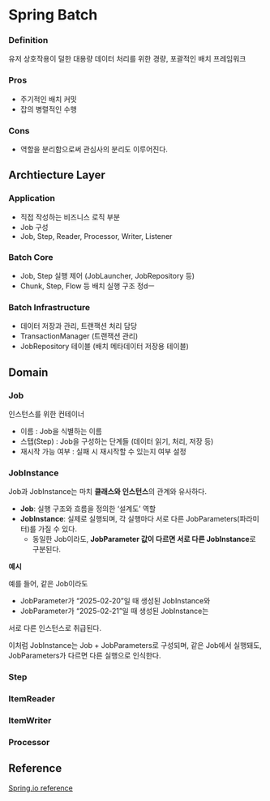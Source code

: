 # Spring Batch

### Definition

유저 상호작용이 덜한 대용량 데이터 처리를 위한 경량, 포괄적인 배치 프레임워크

### Pros

- 주기적인 배치 커밋
- 잡의 병렬적인 수행

### Cons

- 역할을 분리함으로써 관심사의 분리도 이루어진다.



## Archtiecture Layer

### Application

- 직접 작성하는 비즈니스 로직 부분
- Job 구성
- Job, Step, Reader, Processor, Writer, Listener

### Batch Core

- Job, Step 실행 제어 (JobLauncher, JobRepository 등)
- Chunk, Step, Flow 등 배치 실행 구조 정dㅡ

### Batch Infrastructure

- 데이터 저장과 관리, 트랜잭션 처리 담당 
- TransactionManager (트랜잭션 관리)
- JobRepository 테이블 (배치 메타데이터 저장용 테이블)



## Domain

### Job

인스턴스를 위한 컨테이너

- 이름 :  Job을 식별하는 이름
- 스탭(Step) :  Job을 구성하는 단계들 (데이터 읽기, 처리, 저장 등)
- 재시작 가능 여부 : 실패 시 재시작할 수 있는지 여부 설정

### JobInstance

Job과 JobInstance는 마치 **클래스와 인스턴스**의 관계와 유사하다.

- **Job**: 실행 구조와 흐름을 정의한 ‘설계도’ 역할
- **JobInstance**: 실제로 실행되며, 각 실행마다 서로 다른 JobParameters(파라미터)를 가질 수 있다.
  - 동일한 Job이라도, **JobParameter 값이 다르면 서로 다른 JobInstance**로 구분된다.

**예시**

예를 들어, 같은 Job이라도

- JobParameter가 “2025-02-20”일 때 생성된 JobInstance와
- JobParameter가 “2025-02-21”일 때 생성된 JobInstance는

서로 다른 인스턴스로 취급된다.



이처럼 JobInstance는 Job + JobParameters로 구성되며,
같은 Job에서 실행돼도, JobParameters가 다르면 다른 실행으로 인식한다.



### Step



### ItemReader



### ItemWriter



### Processor





## Reference

[Spring.io reference](https://docs.spring.io/spring-batch/reference/spring-batch-intro.html)

